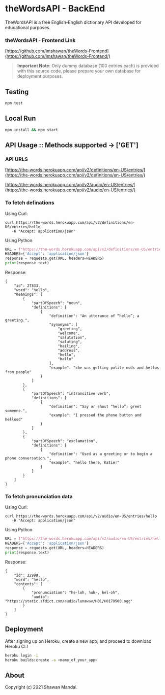 # theWordsAPI - BackEnd

TheWordsAPI is a free English-English dictionary API developed for educational purposes.

### theWordsAPI - Frontend Link
[https://github.com/imshawan/theWords-Frontend](https://github.com/imshawan/theWords-Frontend/)

>  **Important Note:** Only dummy database (100 entries each) is provided with this source code, please prepare your own database for deployment purposes.

## Testing

```bash
npm test
```

## Local Run

```bash
npm install && npm start
```
## API Usage :: Methods supported -> ['GET']

### API URLS 

[https://the-words.herokuapp.com/api/v2/definitions/en-US/entries/](https://the-words.herokuapp.com/api/v2/definitions/en-US/entries/)

[https://the-words.herokuapp.com/api/v2/audio/en-US/entries/](https://the-words.herokuapp.com/api/v2/audio/en-US/entries/)


### To fetch definations

Using Curl:
```
curl https://the-words.herokuapp.com/api/v2/definitions/en-US/entries/hello
   -H "Accept: application/json" 
```
Using Python

```python 
URL = f"https://the-words.herokuapp.com/api/v2/definitions/en-US/entries/hello"
HEADERS={'Accept': 'application/json'}
response = requests.get(URL, headers=HEADERS)
print(response.text)
```

Response:

```
{
    "id": 27833,
    "word": "hello",
    "meanings": [
        {
            "partOfSpeech": "noun",
            "definitions": [
                {
                    "definition": "An utterance of “hello”; a greeting.",
                    "synonyms": [
                        "greeting",
                        "welcome",
                        "salutation",
                        "saluting",
                        "hailing",
                        "address",
                        "hello",
                        "hallo"
                    ],
                    "example": "she was getting polite nods and hellos from people"
                }
            ]
        },
        {
            "partOfSpeech": "intransitive verb",
            "definitions": [
                {
                    "definition": "Say or shout “hello”; greet someone.",
                    "example": "I pressed the phone button and helloed"
                }
            ]
        },
        {
            "partOfSpeech": "exclamation",
            "definitions": [
                {
                    "definition": "Used as a greeting or to begin a phone conversation.",
                    "example": "hello there, Katie!"
                }
            ]
        }
    ]
}
```

### To fetch pronunciation data

Using Curl:
```
curl https://the-words.herokuapp.com/api/v2/audio/en-US/entries/hello
   -H "Accept: application/json" 
```
Using Python

```python 
URL = f"https://the-words.herokuapp.com/api/v2/audio/en-US/entries/hello"
HEADERS={'Accept': 'application/json'}
response = requests.get(URL, headers=HEADERS)
print(response.text)
```

Response:
```
{
    "id": 22998,
    "word": "hello",
    "contents": [
        {
            "pronunciation": "he-loh, huh-, hel-oh",
            "audio": "https://static.sfdict.com/audio/lunawav/H01/H0178500.ogg"
        }
    ]
}
```

## Deployment

After signing up on Heroku, create a new app, and proceed to download Heroku CLI

```bash 
heroku login -i
heroku builds:create -a <name_of_your_app>
```
## About

Copyright (c) 2021 Shawan Mandal.
